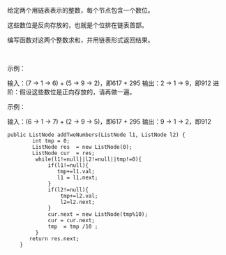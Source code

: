 给定两个用链表表示的整数，每个节点包含一个数位。

这些数位是反向存放的，也就是个位排在链表首部。

编写函数对这两个整数求和，并用链表形式返回结果。

 

示例：

输入：(7 -> 1 -> 6) + (5 -> 9 -> 2)，即617 + 295
输出：2 -> 1 -> 9，即912
进阶：假设这些数位是正向存放的，请再做一遍。

示例：

输入：(6 -> 1 -> 7) + (2 -> 9 -> 5)，即617 + 295
输出：9 -> 1 -> 2，即912

```
public ListNode addTwoNumbers(ListNode l1, ListNode l2) {
        int tmp = 0;
        ListNode res  = new ListNode(0);
        ListNode cur  = res;
         while(l1!=null||l2!=null||tmp!=0){
             if(l1!=null){
                tmp+=l1.val;
                l1 = l1.next;
             }
             if(l2!=null){
                 tmp+=l2.val;
                 l2=l2.next;
             }
             cur.next = new ListNode(tmp%10);
             cur = cur.next;
             tmp  = tmp /10 ;
         }
       return res.next;
    }
```
